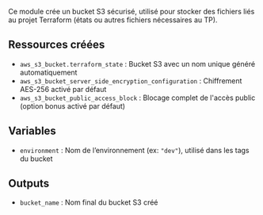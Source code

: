 Ce module crée un bucket S3 sécurisé, utilisé pour stocker des fichiers liés au projet Terraform (états ou autres fichiers nécessaires au TP).

## Ressources créées

- `aws_s3_bucket.terraform_state` : Bucket S3 avec un nom unique généré automatiquement
- `aws_s3_bucket_server_side_encryption_configuration` : Chiffrement AES-256 activé par défaut
- `aws_s3_bucket_public_access_block` : Blocage complet de l'accès public (option bonus activé par défaut)

## Variables 

- `environment` : Nom de l’environnement (ex: `"dev"`), utilisé dans les tags du bucket

## Outputs

- `bucket_name` : Nom final du bucket S3 créé